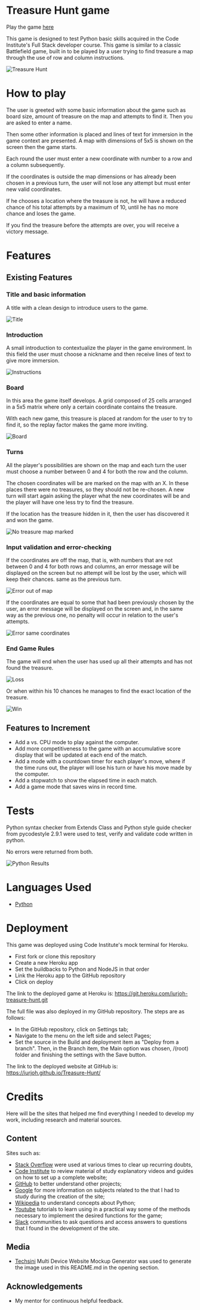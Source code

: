 # Treasure Hunt game

Play the game [here](https://iurjoh-treasure-hunt.herokuapp.com/)

This game is designed to test Python basic skills acquired in the Code Institute's Full Stack developer course. This game is similar to a classic Battlefield game, built in to be played by a user trying to find treasure a map through the use of row and column instructions.

![Treasure Hunt](./assets/images/mockup.JPG)

# How to play

The user is greeted with some basic information about the game such as board size, amount of treasure on the map and attempts to find it. Then you are asked to enter a name.

Then some other information is placed and lines of text for immersion in the game context are presented. A map with dimensions of 5x5 is shown on the screen then the game starts.

Each round the user must enter a new coordinate with number to a row and a column subsequently.

If the coordinates is outside the map dimensions or has already been chosen in a previous turn, the user will not lose any attempt but must enter new valid coordinates.

If he chooses a location where the treasure is not, he will have a reduced chance of his total attempts by a maximum of 10, until he has no more chance and loses the game.

If you find the treasure before the attempts are over, you will receive a victory message.

# Features
## Existing Features
### Title and basic information

A title with a clean design to introduce users to the game.

![Title](./assets/images/header.JPG)

### Introduction

A small introduction to contextualize the player in the game environment. In this field the user must choose a nickname and then receive lines of text to give more immersion.

![Instructions](./assets/images/introduction.JPG)

### Board

In this area the game itself develops. A grid composed of 25 cells arranged in a 5x5 matrix where only a certain coordinate contains the treasure.

With each new game, this treasure is placed at random for the user to try to find it, so the replay factor makes the game more inviting.

![Board](./assets/images/board.JPG)

### Turns

All the player's possibilities are shown on the map and each turn the user must choose a number between 0 and 4 for both the row and the column.

The chosen coordinates will be are marked on the map with an X. In these places there were no treasures, so they should not be re-chosen. A new turn will start again asking the player what the new coordinates will be and the player will have one less try to find the treasure.

If the location has the treasure hidden in it, then the user has discovered it and won the game.

![No treasure map marked](./assets/images/no%20treasure%20map.JPG)

### Input validation and error-checking

If the coordinates are off the map, that is, with numbers that are not between 0 and 4 for both rows and columns, an error message will be displayed on the screen but no attempt will be lost by the user, which will keep their chances. same as the previous turn.

![Error out of map](./assets/images/error%20out%20of%20map.JPG)

If the coordinates are equal to some that had been previously chosen by the user, an error message will be displayed on the screen and, in the same way as the previous one, no penalty will occur in relation to the user's attempts.

![Error same coordinates](./assets/images/error%20same%20coordinates.JPG)

### End Game Rules

The game will end when the user has used up all their attempts and has not found the treasure.

![Loss](./assets/images/loss.JPG)

Or when within his 10 chances he manages to find the exact location of the treasure.

![Win](./assets/images/win.JPG)

## Features to Increment
- Add a vs. CPU mode to play against the computer.
- Add more competitiveness to the game with an accumulative score display that will be updated at each end of the match.
- Add a mode with a countdown timer for each player's move, where if the time runs out, the player will lose his turn or have his move made by the computer.
- Add a stopwatch to show the elapsed time in each match.
- Add a game mode that saves wins in record time.

# Tests

Python syntax checker from Extends Class and Python style guide checker from pycodestyle 2.9.1 were used to test, verify and validate code written in python.

No errors were returned from both.

![Python Results](./assets/images/test.JPG)

# Languages Used
- [Python](https://en.wikipedia.org/wiki/Python_(programming_language))

# Deployment
This game was deployed using Code Institute's mock terminal for Heroku.
- First fork or clone this repository
- Create a new Heroku app
- Set the buildbacks to Python and NodeJS in that order
- Link the Heroku app to the GitHub repository
- Click on deploy 

The link to the deployed game at Heroku is: https://git.heroku.com/iurjoh-treasure-hunt.git

The full file was also deployed in my GitHub repository. The steps are as follows:
- In the GitHub repository, click on Settings tab;
- Navigate to the menu on the left side and select Pages;
- Set the source in the Build and deployment item as "Deploy from a branch". Then, in the Branch item, the Main option was chosen, /(root) folder and finishing the settings with the Save button.

The link to the deployed website at GitHub is: https://iurjoh.github.io/Treasure-Hunt/

# Credits
Here will be the sites that helped me find everything I needed to develop my work, including research and material sources.

## Content

Sites such as:
- [Stack Overflow](https://stackoverflow.co/) were used at various times to clear up recurring doubts,
- [Code Institute](https://learn.codeinstitute.net/) to review material of study explanatory videos and guides on how to set up a complete website;
- [GitHub](https://github.com/) to better understand other projects;
- [Google](https://www.google.com) for more information on subjects related to the that I had to study during the creation of the site;
- [Wikipedia](https://en.wikipedia.org/wiki/Main_Page) to understand concepts about Python;
- [Youtube](https://www.youtube.com/) tutorials to learn using in a practical way some of the methods necessary to implement the desired functions for the game;
- [Slack](https://slack.com/) communities to ask questions and access answers to questions that I found in the development of the site.

## Media

- [Techsini](https://techsini.com/multi-mockup/index.php) Multi Device Website Mockup Generator was used to generate the image used in this README.md in the opening section.

## Acknowledgements
- My mentor for continuous helpful feedback.